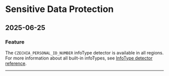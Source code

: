 # Sensitive Data Protection

## 2025-06-25

### Feature

The `CZECHIA_PERSONAL_ID_NUMBER` infoType detector is available in all regions. For more information about all built-in infoTypes, see [InfoType detector reference](https://cloud.google.com/dlp/docs/infotypes-reference).

---

